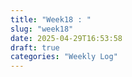 ```yaml
---
title: "Week18 : "
slug: "week18"
date: 2025-04-29T16:53:58
draft: true
categories: "Weekly Log"
---
```

